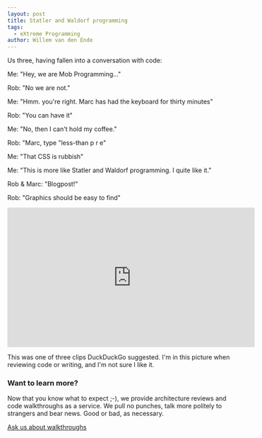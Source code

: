 ```yaml
---
layout: post
title: Statler and Waldorf programming
tags:
  - eXtreme Programming
author: Willem van den Ende
---
```


Us three, having fallen into a conversation with code:

Me: "Hey, we are Mob Programming..."

Rob: "No we are not."

Me: "Hmm. you're right. Marc has had the keyboard for thirty minutes"

Rob: "You can have it"

Me: "No, then I can't hold my coffee."

Rob: "Marc, type "less-than p r e"

Me: "That CSS is rubbish"

Me:  "This is more like Statler and Waldorf programming. I quite like it."

Rob & Marc: "Blogpost!"

Rob: "Graphics should be easy to find"

<iframe width="560" height="315"
src="https://www.youtube.com/embed/NpYEJx7PkWE" frameborder="0"
allow="accelerometer; autoplay; encrypted-media; gyroscope; picture-in-picture"
allowfullscreen></iframe>

This was one of three clips DuckDuckGo suggested. I'm in this picture when
reviewing code or writing, and I'm not sure I like it.

<aside>
  <h3>Want to learn more?</h3>
Now that you know what to expect ;-), we provide architecture reviews and code
walkthroughs as a service. We pull no punches, talk more politely to strangers
and bear news. Good or bad, as necessary.
  <p><div>
    <a href="/contact">Ask us about walkthroughs</a>
  </div></p>
</aside>
